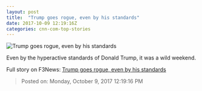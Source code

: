 ```yaml
---
layout: post
title:  "Trump goes rogue, even by his standards"
date: 2017-10-09 12:19:16Z
categories: cnn-com-top-stories
---
```


![Trump goes rogue, even by his standards](http://i2.cdn.cnn.com/cnnnext/dam/assets/171008094246-02-donald-trump-1007-super-tease.jpg)

Even by the hyperactive standards of Donald Trump, it was a wild weekend.


Full story on F3News: [Trump goes rogue, even by his standards](http://www.f3nws.com/n/r4pJXC)

> Posted on: Monday, October 9, 2017 12:19:16 PM
